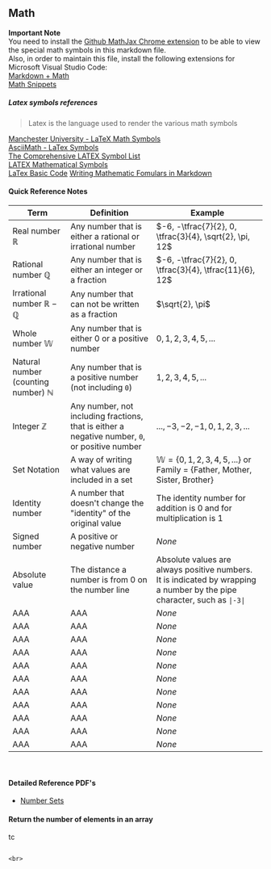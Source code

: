 ## Math

**Important Note** <br />
You need to install the [Github MathJax Chrome extension](https://chrome.google.com/webstore/detail/mathjax-plugin-for-github/ioemnmodlmafdkllaclgeombjnmnbima/related) to be able to view the special math symbols in this markdown file. <br />
Also, in order to maintain this file, install the following extensions for Microsoft Visual Studio Code: <br />
[Markdown + Math](https://marketplace.visualstudio.com/items?itemName=goessner.mdmath) <br />
[Math Snippets](https://marketplace.visualstudio.com/items?itemName=thomanq.math-snippets)

##### Latex symbols references
> Latex is the language used to render the various math symbols <br />

[Manchester University - LaTeX Math Symbols](http://web.ift.uib.no/Teori/KURS/WRK/TeX/symALL.html) <br />
[AsciiMath - LaTex Symbols](http://asciimath.org/#syntax) <br />
[The Comprehensive LATEX Symbol List](http://ctan.math.washington.edu/tex-archive/info/symbols/comprehensive/symbols-a4.pdf) <br />
[LATEX Mathematical Symbols](https://www.caam.rice.edu/~heinken/latex/symbols.pdf) <br />
[LaTex Basic Code](http://www.malinc.se/math/latex/basiccodeen.php) 
[Writing Mathematic Fomulars in Markdown](https://csrgxtu.github.io/2015/03/20/Writing-Mathematic-Fomulars-in-Markdown/)

#### Quick Reference Notes

| Term | Definition | Example |
| --- | --- | --- |
| Real number $\mathbb{R}$ | Any number that is either a rational or irrational number  | $-6, -\tfrac{7}{2}, 0, \tfrac{3}{4}, \sqrt{2}, \pi, 12$ |
| Rational number $\mathbb{Q}$ | Any number that is either an integer or a fraction  | $-6, -\tfrac{7}{2}, 0, \tfrac{3}{4}, \tfrac{11}{6}, 12$ |
| Irrational number $\mathbb{R-Q}$ | Any number that can not be written as a fraction  | $\sqrt{2}, \pi$ |
| Whole number $\mathbb{W}$ | Any number that is either 0 or a positive number  | $0, 1, 2, 3, 4, 5, ...$ |
| Natural number (counting number) $\mathbb{N}$ | Any number that is a positive number (not including `0`)  | $1, 2, 3, 4, 5, ...$ |
| Integer $\mathbb{Z}$ | Any number, not including fractions, that is either a negative number, `0`, or positive number  | $..., -3, -2, -1, 0, 1, 2, 3, ...$ |
| Set Notation | A way of writing what values are included in a set | $\mathbb{W} = \{0, 1, 2, 3, 4, 5, ...\}$ or $\text{Family = \{Father, Mother, Sister, Brother\}}$|
| Identity number | A number that doesn't change the "identity" of the original value | The identity number for addition is 0 and for multiplication is 1 |
| Signed number | A positive or negative number | *None* |
| Absolute value | The distance a number is from 0 on the number line | Absolute values are always positive numbers. It is indicated by wrapping a number by the pipe character, such as `\|-3\|` |
| AAA | AAA | *None* |
| AAA | AAA | *None* |
| AAA | AAA | *None* |
| AAA | AAA | *None* |
| AAA | AAA | *None* |
| AAA | AAA | *None* |
| AAA | AAA | *None* |
| AAA | AAA | *None* |
| AAA | AAA | *None* |
| AAA | AAA | *None* |
| AAA | AAA | *None* |

<br>

#### Detailed Reference PDF's
* [Number Sets](https://github.com/zeckdude/knowledge-base/blob/master/pdf/math/pre-algebra/01-number-sets.pdf)

#### Return the number of elements in an array
tc
```

<br>

